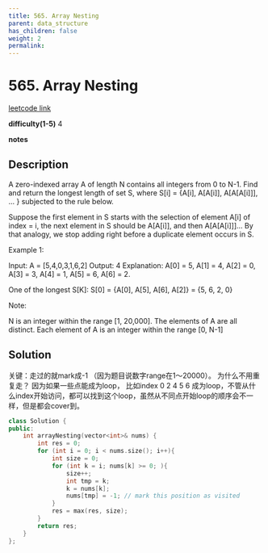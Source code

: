 ```yaml
---
title: 565. Array Nesting
parent: data_structure
has_children: false
weight: 2
permalink: 
---
```

# 565. Array Nesting
[leetcode link](https://leetcode.com/problems/array-nesting/)

**difficulty(1-5)** 
4

**notes**   


## Description
A zero-indexed array A of length N contains all integers from 0 to N-1. Find and return the longest length of set S, where S[i] = {A[i], A[A[i]], A[A[A[i]]], ... } subjected to the rule below.

Suppose the first element in S starts with the selection of element A[i] of index = i, the next element in S should be A[A[i]], and then A[A[A[i]]]… By that analogy, we stop adding right before a duplicate element occurs in S.

 

Example 1:

Input: A = [5,4,0,3,1,6,2]
Output: 4
Explanation: 
A[0] = 5, A[1] = 4, A[2] = 0, A[3] = 3, A[4] = 1, A[5] = 6, A[6] = 2.

One of the longest S[K]:
S[0] = {A[0], A[5], A[6], A[2]} = {5, 6, 2, 0}
 

Note:

N is an integer within the range [1, 20,000].
The elements of A are all distinct.
Each element of A is an integer within the range [0, N-1]

## Solution
关键：走过的就mark成-1 （因为题目说数字range在1～20000）。 为什么不用重复走？ 因为如果一些点能成为loop， 比如index 0 2 4 5 6 成为loop，不管从什么index开始访问，都可以找到这个loop，虽然从不同点开始loop的顺序会不一样，但是都会cover到。

```c++
class Solution {
public:
    int arrayNesting(vector<int>& nums) {
        int res = 0;
        for (int i = 0; i < nums.size(); i++){
            int size = 0;
            for (int k = i; nums[k] >= 0; ){
                size++;
                int tmp = k;
                k = nums[k];
                nums[tmp] = -1; // mark this position as visited
            }
            res = max(res, size);
        }
        return res;
    }
};
```



